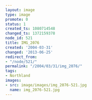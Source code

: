 ```yaml
---
layout: image
type: image
promote: 0
status: 1
created_ts: 1080714548
changed_ts: 1372159378
node_id: 521
title: IMG_2076
created: '2004-03-31'
changed: '2013-06-25'
redirect_from:
- "/node/521/"
permalink: "/2004/03/31/img_2076/"
tags:
- Northland
images:
- src: image/images/img_2076-521.jpg
  name: img_2076-521.jpg
---
```


